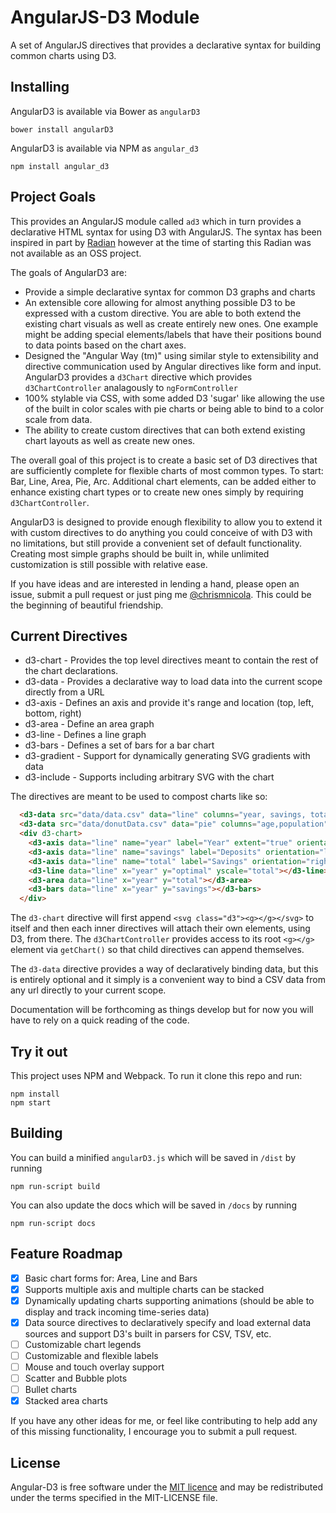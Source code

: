 # AngularJS-D3 Module

A set of AngularJS directives that provides a declarative syntax for building
common charts using D3.

## Installing

AngularD3 is available via Bower as `angularD3`

```
bower install angularD3
```

AngularD3 is available via NPM as `angular_d3`

```
npm install angular_d3
```

## Project Goals

This provides an AngularJS module called `ad3` which in turn provides a
declarative HTML syntax for using D3 with AngularJS. The syntax has been
inspired in part by [Radian](https://github.com/openbrainsrc/Radian) however
at the time of starting this Radian was not available as an OSS project.

The goals of AngularD3 are:

- Provide a simple declarative syntax for common D3 graphs and charts
- An extensible core allowing for almost anything possible D3 to be expressed with a custom directive. You are able to both extend the existing chart visuals as well as create entirely new ones. One example might be adding special elements/labels that have their positions bound to data points based on the chart axes.
- Designed the "Angular Way (tm)" using similar style to extensibility and directive communication used by Angular directives like form and input. AngularD3 provides a `d3Chart` directive which provides `d3ChartController` analagously to `ngFormController` 
- 100% stylable via CSS, with some added D3 'sugar' like allowing the use of the built in color scales with pie charts or being able to bind to a color scale from data.
- The ability to create custom directives that can both extend existing chart layouts as well as create new ones.

The overall goal of this project is to create a basic set of D3
directives that are sufficiently complete for flexible
charts of most common types. To start: Bar, Line, Area, Pie, Arc. Additional 
chart elements, can be added either to enhance existing chart types or to create 
new ones simply by requiring `d3ChartController`.

AngularD3 is designed to provide enough flexibility to allow you to extend it with
custom directives to do anything you could conceive of with D3 with no limitations, but 
still provide a convenient set of default functionality. Creating most simple graphs 
should be built in, while unlimited customization is still possible with relative ease.

If you have ideas and are interested in lending a hand, please open an issue,
submit a pull request or just ping me
[@chrismnicola](https://twitter.com/chrismnicola). This could be the beginning
of beautiful friendship.

## Current Directives

- d3-chart - Provides the top level directives meant to contain the rest of the
  chart declarations.
- d3-data - Provides a declarative way to load data into the current scope
  directly from a URL
- d3-axis - Defines an axis and provide it's range and location (top, left,
  bottom, right)
- d3-area - Define an area graph
- d3-line - Defines a line graph
- d3-bars - Defines a set of bars for a bar chart
- d3-gradient - Support for dynamically generating SVG gradients with data
- d3-include - Supports including arbitrary SVG with the chart

The directives are meant to be used to compost charts like so:

```html
  <d3-data src="data/data.csv" data="line" columns="year, savings, total, optimal"></d3-data>
  <d3-data src="data/donutData.csv" data="pie" columns="age,population"></d3-data>
  <div d3-chart>
    <d3-axis data="line" name="year" label="Year" extent="true" orientation="bottom" ticks="5"></d3-axis>
    <d3-axis data="line" name="savings" label="Deposits" orientation="left" ticks="5"></d3-axis>
    <d3-axis data="line" name="total" label="Savings" orientation="right" ticks="5"></d3-axis>
    <d3-line data="line" x="year" y="optimal" yscale="total"></d3-line>
    <d3-area data="line" x="year" y="total"></d3-area>
    <d3-bars data="line" x="year" y="savings"></d3-bars>
  </div>
```

The `d3-chart` directive will first append `<svg class="d3"><g></g></svg>` to
itself and then each inner directives will attach their own elements, using D3,
from there. The `d3ChartController` provides access to its root `<g></g>` element via
`getChart()` so that child directives can append themselves.

The `d3-data` directive provides a way of declaratively binding data, but this
is entirely optional and it simply is a convenient way to bind a CSV data from
any url directly to your current scope.

Documentation will be forthcoming as things develop but for now you will have
to rely on a quick reading of the code.

## Try it out

This project uses NPM and Webpack. To run it clone this repo and run:

```
npm install
npm start
```

## Building

You can build a minified `angularD3.js` which will be saved in `/dist` by running

    npm run-script build

You can also update the docs which will be saved in `/docs` by running

    npm run-script docs

## Feature Roadmap

- [x] Basic chart forms for: Area, Line and Bars
- [x] Supports multiple axis and multiple charts can be stacked
- [x] Dynamically updating charts supporting animations (should be able to
display and track incoming time-series data)
- [x] Data source directives to declaratively specify and load external data
sources and support D3's built in parsers for CSV, TSV, etc.
- [ ] Customizable chart legends
- [ ] Customizable and flexible labels 
- [ ] Mouse and touch overlay support
- [ ] Scatter and Bubble plots
- [ ] Bullet charts
- [x] Stacked area charts

If you have any other ideas for me, or feel like contributing to help add any
of this missing functionality, I encourage you to submit a pull request.

## License

Angular-D3 is free software under the [MIT licence](http://opensource.org/licenses/MIT) and may be redistributed under the terms specified in the MIT-LICENSE file.
